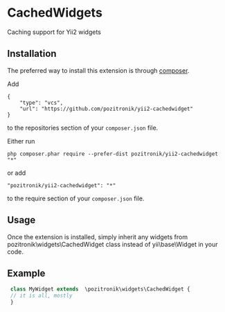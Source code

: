 CachedWidgets
===========================
Caching support for Yii2 widgets

Installation
------------

The preferred way to install this extension is through [composer](http://getcomposer.org/download/).


Add

```
{
	"type": "vcs",
	"url": "https://github.com/pozitronik/yii2-cachedwidget"
} 
```

to the repositories section of your `composer.json` file.

Either run

```
php composer.phar require --prefer-dist pozitronik/yii2-cachedwidget "*"
```

or add

```
"pozitronik/yii2-cachedwidget": "*"
```

to the require section of your `composer.json` file.


Usage
-----

Once the extension is installed, simply inherit any widgets from  
pozitronik\widgets\CachedWidget
class instead of yii\base\Widget in your code.

Example
-------

```php
 class MyWidget extends  \pozitronik\widgets\CachedWidget {
 // it is all, mostly
 }
 ```
